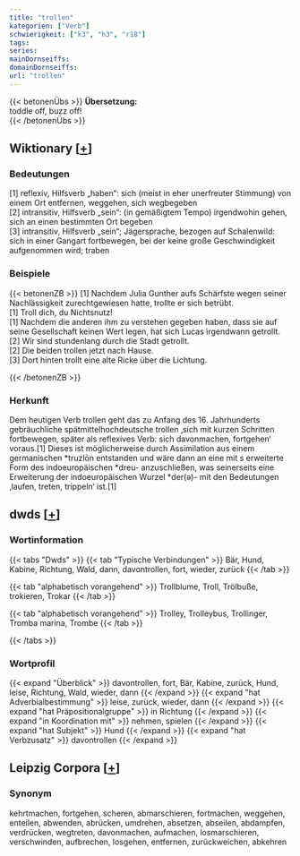 ```yaml
---
title: "trollen"
kategorien: ["Verb"]
schwierigkeit: ["k3", "h3", "r18"]
tags:
series:
mainDornseiffs:
domainDornseiffs:
url: "trollen"
---
```


{{< betonenÜbs >}}
**Übersetzung:**  
toddle off, buzz off!  
{{< /betonenÜbs >}}

## Wiktionary [[+](https://de.wiktionary.org/wiki/trollen)]

### Bedeutungen
[1] reflexiv, Hilfsverb „haben“: sich (meist in eher unerfreuter Stimmung) von einem Ort entfernen, weggehen, sich wegbegeben  
[2] intransitiv, Hilfsverb „sein“: (in gemäßigtem Tempo) irgendwohin gehen, sich an einen bestimmten Ort begeben  
[3] intransitiv, Hilfsverb „sein“; Jägersprache, bezogen auf Schalenwild: sich in einer Gangart fortbewegen, bei der keine große Geschwindigkeit aufgenommen wird; traben  

### Beispiele
{{< betonenZB >}}
[1] Nachdem Julia Gunther aufs Schärfste wegen seiner Nachlässigkeit zurechtgewiesen hatte, trollte er sich betrübt.  
[1] Troll dich, du Nichtsnutz!  
[1] Nachdem die anderen ihm zu verstehen gegeben haben, dass sie auf seine Gesellschaft keinen Wert legen, hat sich Lucas irgendwann getrollt.  
[2] Wir sind stundenlang durch die Stadt getrollt.  
[2] Die beiden trollen jetzt nach Hause.  
[3] Dort hinten trollt eine alte Ricke über die Lichtung.  

{{< /betonenZB >}}
### Herkunft
Dem heutigen Verb trollen geht das zu Anfang des 16. Jahrhunderts gebräuchliche spätmittelhochdeutsche trollen ‚sich mit kurzen Schritten fortbewegen, später als reflexives Verb: sich davonmachen, fortgehen‘ voraus.[1] Dieses ist möglicherweise durch Assimilation aus einem germanischen *truzlōn entstanden und wäre dann an eine mit s erweiterte Form des indoeuropäischen *dreu- anzuschließen, was seinerseits eine Erweiterung der indoeuropäischen Wurzel *der(ə)- mit den Bedeutungen ‚laufen, treten, trippeln‘ ist.[1]  



## dwds [[+](https://www.dwds.de/wb/trollen)]

### Wortinformation
{{< tabs "Dwds" >}}
{{< tab "Typische Verbindungen" >}}
Bär, Hund, Kabine, Richtung, Wald, dann, davontrollen, fort, wieder, zurück
{{< /tab >}}

{{< tab "alphabetisch vorangehend" >}}
Trollblume, Troll, Trölbuße, trokieren, Trokar
{{< /tab >}}

{{< tab "alphabetisch vorangehend" >}}
Trolley, Trolleybus, Trollinger, Tromba marina, Trombe
{{< /tab >}}

{{< /tabs >}}

### Wortprofil
{{< expand "Überblick" >}} davontrollen, fort, Bär, Kabine, zurück, Hund, leise, Richtung, Wald, wieder, dann {{< /expand >}}
{{< expand "hat Adverbialbestimmung" >}} leise, zurück, wieder, dann {{< /expand >}}
{{< expand "hat Präpositionalgruppe" >}} in Richtung {{< /expand >}}
{{< expand "in Koordination mit" >}} nehmen, spielen {{< /expand >}}
{{< expand "hat Subjekt" >}} Hund {{< /expand >}}
{{< expand "hat Verbzusatz" >}} davontrollen {{< /expand >}}

## Leipzig Corpora [[+](https://corpora.uni-leipzig.de/en/res?word=trollen&corpusId=deu_newscrawl-public_2018)]


### Synonym
kehrtmachen, fortgehen, scheren, abmarschieren, fortmachen, weggehen, enteilen, abwenden, abrücken, umdrehen, absetzen, abseilen, abdampfen, verdrücken, wegtreten, davonmachen, aufmachen, losmarschieren, verschwinden, aufbrechen, losgehen, entfernen, zurückweichen, abkehren

